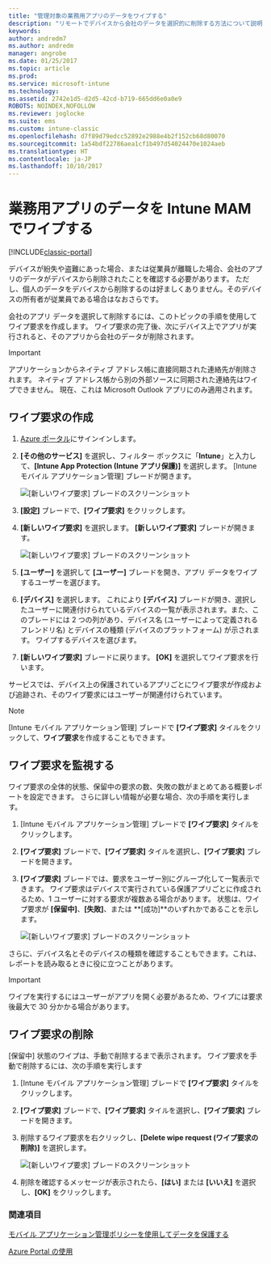 ```yaml
---
title: "管理対象の業務用アプリのデータをワイプする"
description: "リモートでデバイスから会社のデータを選択的に削除する方法について説明します。"
keywords: 
author: andredm7
ms.author: andredm
manager: angrobe
ms.date: 01/25/2017
ms.topic: article
ms.prod: 
ms.service: microsoft-intune
ms.technology: 
ms.assetid: 2742e1d5-d2d5-42cd-b719-665dd6e0a0e9
ROBOTS: NOINDEX,NOFOLLOW
ms.reviewer: joglocke
ms.suite: ems
ms.custom: intune-classic
ms.openlocfilehash: d7f89d79edcc52892e2988e4b2f152cb68d80070
ms.sourcegitcommit: 1a54bdf22786aea1cf1b497d54024470e1024aeb
ms.translationtype: HT
ms.contentlocale: ja-JP
ms.lasthandoff: 10/10/2017
---
```

# <a name="wipe-company-app-data-with-intune-mam"></a>業務用アプリのデータを Intune MAM でワイプする

[!INCLUDE[classic-portal](../includes/classic-portal.md)]

デバイスが紛失や盗難にあった場合、または従業員が離職した場合、会社のアプリのデータがデバイスから削除されたことを確認する必要があります。 ただし、個人のデータをデバイスから削除するのは好ましくありません。そのデバイスの所有者が従業員である場合はなおさらです。

会社のアプリ データを選択して削除するには、このトピックの手順を使用してワイプ要求を作成します。 ワイプ要求の完了後、次にデバイス上でアプリが実行されると、そのアプリから会社のデータが削除されます。

>[!IMPORTANT]
> アプリケーションからネイティブ アドレス帳に直接同期された連絡先が削除されます。 ネイティブ アドレス帳から別の外部ソースに同期された連絡先はワイプできません。 現在、これは Microsoft Outlook アプリにのみ適用されます。

## <a name="create-a-wipe-request"></a>ワイプ要求の作成

1.  [Azure ポータル](https://portal.azure.com)にサインインします。

2.  **[その他のサービス]** を選択し、フィルター ボックスに「**Intune**」と入力して、**[Intune App Protection (Intune アプリ保護)]** を選択します。 [Intune モバイル アプリケーション管理] ブレードが開きます。

    ![[新しいワイプ要求] ブレードのスクリーンショット](../media/AppManagement/wipe-request-mam-main-blade.png)

2.  **[設定]** ブレードで、**[ワイプ要求]** をクリックします。

3.  **[新しいワイプ要求]** を選択します。 **[新しいワイプ要求]** ブレードが開きます。

    ![[新しいワイプ要求] ブレードのスクリーンショット](../media/AppManagement/AzurePortal_MAM_NewWipeRequest.png)

4.  **[ユーザー]** を選択して **[ユーザー]** ブレードを開き、アプリ データをワイプするユーザーを選びます。

5.  **[デバイス]** を選択します。 これにより **[デバイス]** ブレードが開き、選択したユーザーに関連付けられているデバイスの一覧が表示されます。また、このブレードには 2 つの列があり、デバイス名 (ユーザーによって定義されるフレンドリ名) とデバイスの種類 (デバイスのプラットフォーム) が示されます。 ワイプするデバイスを選びます。

6.  **[新しいワイプ要求]** ブレードに戻ります。 **[OK]** を選択してワイプ要求を行います。 

サービスでは、デバイス上の保護されているアプリごとにワイプ要求が作成および追跡され、そのワイプ要求にはユーザーが関連付けられています。

>[!NOTE]
> [Intune モバイル アプリケーション管理] ブレードで **[ワイプ要求]** タイルをクリックして、**ワイプ要求**を作成することもできます。

## <a name="monitor-your-wipe-requests"></a>ワイプ要求を監視する

ワイプ要求の全体的状態、保留中の要求の数、失敗の数がまとめてある概要レポートを設定できます。 さらに詳しい情報が必要な場合、次の手順を実行します。

1.  [Intune モバイル アプリケーション管理] ブレードで **[ワイプ要求]** タイルをクリックします。

2.  **[ワイプ要求]** ブレードで、**[ワイプ要求]** タイルを選択し、**[ワイプ要求]** ブレードを開きます。

3.  **[ワイプ要求]** ブレードでは、要求をユーザー別にグループ化して一覧表示できます。 ワイプ要求はデバイスで実行されている保護アプリごとに作成されるため、1 ユーザーに対する要求が複数ある場合があります。 状態は、ワイプ要求が **[保留中]**、**[失敗]**、または **[成功]**のいずれかであることを示します。

    ![[新しいワイプ要求] ブレードのスクリーンショット](../media/AppManagement/wipe-request-status-1.png)

さらに、デバイス名とそのデバイスの種類を確認することもできます。これは、レポートを読み取るときに役に立つことがあります。

>[!IMPORTANT]
> ワイプを実行するにはユーザーがアプリを開く必要があるため、ワイプには要求後最大で 30 分かかる場合があります。

## <a name="delete-a-wipe-request"></a>ワイプ要求の削除

[保留中] 状態のワイプは、手動で削除するまで表示されます。  ワイプ要求を手動で削除するには、次の手順を実行します

1.  [Intune モバイル アプリケーション管理] ブレードで **[ワイプ要求]** タイルをクリックします。

2.  **[ワイプ要求]** ブレードで、**[ワイプ要求]** タイルを選択し、**[ワイプ要求]** ブレードを開きます。

3.  削除するワイプ要求を右クリックし、**[Delete wipe request (ワイプ要求の削除)]** を選択します。

    ![[新しいワイプ要求] ブレードのスクリーンショット](../media/AppManagement/delete-wipe-request.png)

4.  削除を確認するメッセージが表示されたら、**[はい]** または **[いいえ]** を選択し、**[OK]** をクリックします。


### <a name="see-also"></a>関連項目
[モバイル アプリケーション管理ポリシーを使用してデータを保護する](protect-app-data-using-mobile-app-management-policies-with-microsoft-intune.md)

[Azure Portal の使用](azure-portal-for-microsoft-intune-mam-policies.md)
